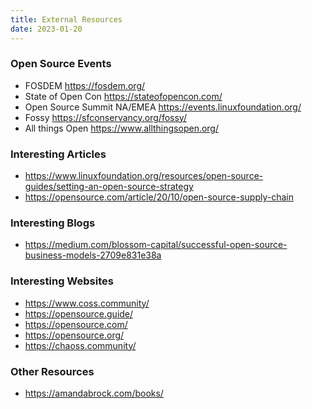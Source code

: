 ```yaml
---
title: External Resources
date: 2023-01-20
---
```


### Open Source Events ###
- FOSDEM https://fosdem.org/
- State of Open Con https://stateofopencon.com/
- Open Source Summit NA/EMEA https://events.linuxfoundation.org/
- Fossy https://sfconservancy.org/fossy/
- All things Open https://www.allthingsopen.org/

### Interesting Articles ###
- https://www.linuxfoundation.org/resources/open-source-guides/setting-an-open-source-strategy
- https://opensource.com/article/20/10/open-source-supply-chain

### Interesting Blogs ###
- https://medium.com/blossom-capital/successful-open-source-business-models-2709e831e38a


### Interesting Websites ###
- https://www.coss.community/
- https://opensource.guide/
- https://opensource.com/
- https://opensource.org/
- https://chaoss.community/

### Other Resources ###
- https://amandabrock.com/books/